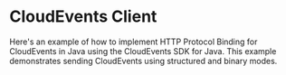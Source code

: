 # CloudEvents Client

Here's an example of how to implement HTTP Protocol Binding for CloudEvents in Java using the CloudEvents SDK for Java. 
This example demonstrates sending CloudEvents using structured and binary modes.